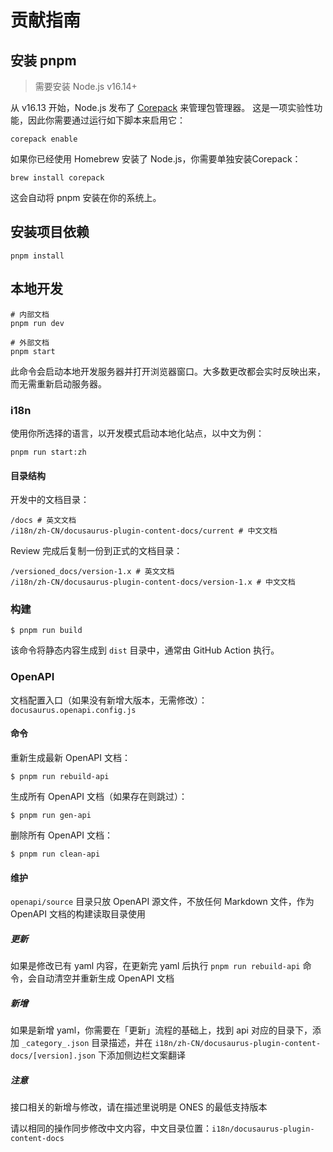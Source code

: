 # 贡献指南

## 安装 pnpm

> 需要安装 Node.js v16.14+

从 v16.13 开始，Node.js 发布了 [Corepack](https://nodejs.org/api/corepack.html) 来管理包管理器。 这是一项实验性功能，因此你需要通过运行如下脚本来启用它：

```
corepack enable
```

如果你已经使用 Homebrew 安装了 Node.js，你需要单独安装Corepack：

```
brew install corepack
```

这会自动将 pnpm 安装在你的系统上。

## 安装项目依赖

```
pnpm install
```

## 本地开发

```
# 内部文档
pnpm run dev

# 外部文档
pnpm start
```

此命令会启动本地开发服务器并打开浏览器窗口。大多数更改都会实时反映出来，而无需重新启动服务器。

### i18n

使用你所选择的语言，以开发模式启动本地化站点，以中文为例：

```
pnpm run start:zh
```

#### 目录结构

开发中的文档目录：

```
/docs # 英文文档
/i18n/zh-CN/docusaurus-plugin-content-docs/current # 中文文档
```

Review 完成后复制一份到正式的文档目录：

```
/versioned_docs/version-1.x # 英文文档
/i18n/zh-CN/docusaurus-plugin-content-docs/version-1.x # 中文文档
```

### 构建

```
$ pnpm run build
```

该命令将静态内容生成到 `dist` 目录中，通常由 GitHub Action 执行。

### OpenAPI

文档配置入口（如果没有新增大版本，无需修改）：`docusaurus.openapi.config.js`

#### 命令

重新生成最新 OpenAPI 文档：

```
$ pnpm run rebuild-api
```

生成所有 OpenAPI 文档（如果存在则跳过）：

```
$ pnpm run gen-api
```

删除所有 OpenAPI 文档：

```
$ pnpm run clean-api
```

#### 维护

`openapi/source` 目录只放 OpenAPI 源文件，不放任何 Markdown 文件，作为 OpenAPI 文档的构建读取目录使用

##### 更新

如果是修改已有 yaml 内容，在更新完 yaml 后执行 `pnpm run rebuild-api` 命令，会自动清空并重新生成 OpenAPI 文档

##### 新增

如果是新增 yaml，你需要在「更新」流程的基础上，找到 api 对应的目录下，添加 `_category_.json` 目录描述，并在 `i18n/zh-CN/docusaurus-plugin-content-docs/[version].json` 下添加侧边栏文案翻译

##### 注意

接口相关的新增与修改，请在描述里说明是 ONES 的最低支持版本

请以相同的操作同步修改中文内容，中文目录位置：`i18n/docusaurus-plugin-content-docs`
